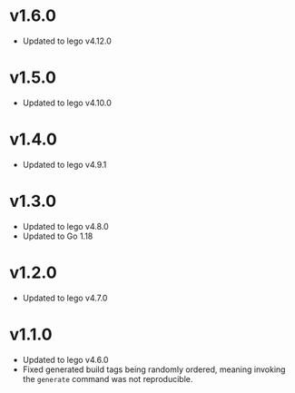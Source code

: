 # v1.6.0

- Updated to lego v4.12.0

# v1.5.0

- Updated to lego v4.10.0

# v1.4.0

- Updated to lego v4.9.1

# v1.3.0

- Updated to lego v4.8.0
- Updated to Go 1.18

# v1.2.0

- Updated to lego v4.7.0

# v1.1.0

- Updated to lego v4.6.0
- Fixed generated build tags being randomly ordered, meaning invoking the `generate` command was not reproducible.
